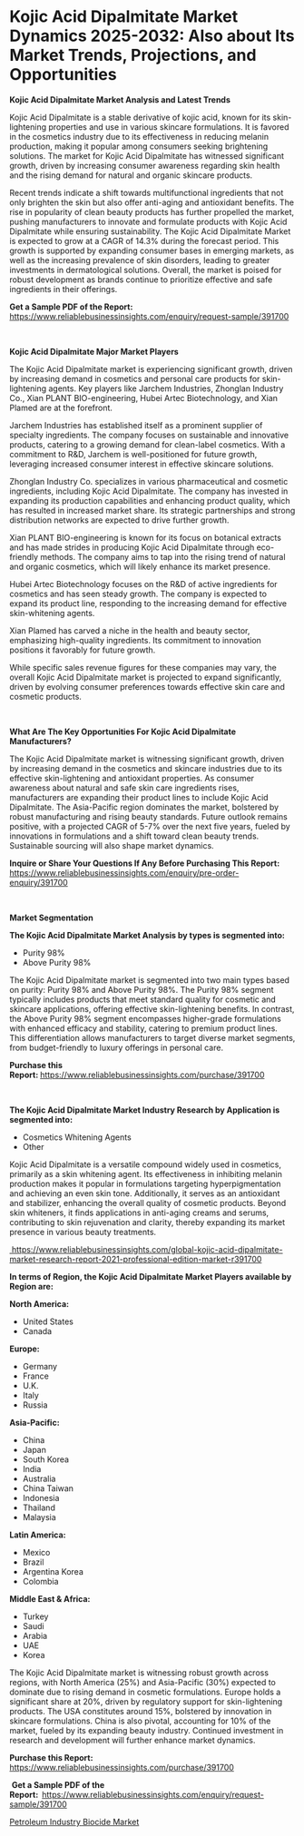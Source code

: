 <p><h1>Kojic Acid Dipalmitate Market Dynamics 2025-2032: Also about Its Market Trends, Projections, and Opportunities</h1></p><p><strong>Kojic Acid Dipalmitate Market Analysis and Latest Trends</strong></p>
<p><p>Kojic Acid Dipalmitate is a stable derivative of kojic acid, known for its skin-lightening properties and use in various skincare formulations. It is favored in the cosmetics industry due to its effectiveness in reducing melanin production, making it popular among consumers seeking brightening solutions. The market for Kojic Acid Dipalmitate has witnessed significant growth, driven by increasing consumer awareness regarding skin health and the rising demand for natural and organic skincare products.</p><p>Recent trends indicate a shift towards multifunctional ingredients that not only brighten the skin but also offer anti-aging and antioxidant benefits. The rise in popularity of clean beauty products has further propelled the market, pushing manufacturers to innovate and formulate products with Kojic Acid Dipalmitate while ensuring sustainability. The Kojic Acid Dipalmitate Market is expected to grow at a CAGR of 14.3% during the forecast period. This growth is supported by expanding consumer bases in emerging markets, as well as the increasing prevalence of skin disorders, leading to greater investments in dermatological solutions. Overall, the market is poised for robust development as brands continue to prioritize effective and safe ingredients in their offerings.</p></p>
<p><strong>Get a Sample PDF of the Report:&nbsp;</strong> <a href="https://www.reliablebusinessinsights.com/enquiry/request-sample/391700?utm_campaign=2534&utm_medium=2&utm_source=Github&utm_content=ia&utm_term=29032025&utm_id=kojic-acid-dipalmitate">https://www.reliablebusinessinsights.com/enquiry/request-sample/391700</a></p>
<p>&nbsp;</p>
<p><strong>Kojic Acid Dipalmitate Major Market Players</strong></p>
<p><p>The Kojic Acid Dipalmitate market is experiencing significant growth, driven by increasing demand in cosmetics and personal care products for skin-lightening agents. Key players like Jarchem Industries, Zhonglan Industry Co., Xian PLANT BIO-engineering, Hubei Artec Biotechnology, and Xian Plamed are at the forefront.</p><p>Jarchem Industries has established itself as a prominent supplier of specialty ingredients. The company focuses on sustainable and innovative products, catering to a growing demand for clean-label cosmetics. With a commitment to R&D, Jarchem is well-positioned for future growth, leveraging increased consumer interest in effective skincare solutions.</p><p>Zhonglan Industry Co. specializes in various pharmaceutical and cosmetic ingredients, including Kojic Acid Dipalmitate. The company has invested in expanding its production capabilities and enhancing product quality, which has resulted in increased market share. Its strategic partnerships and strong distribution networks are expected to drive further growth.</p><p>Xian PLANT BIO-engineering is known for its focus on botanical extracts and has made strides in producing Kojic Acid Dipalmitate through eco-friendly methods. The company aims to tap into the rising trend of natural and organic cosmetics, which will likely enhance its market presence.</p><p>Hubei Artec Biotechnology focuses on the R&D of active ingredients for cosmetics and has seen steady growth. The company is expected to expand its product line, responding to the increasing demand for effective skin-whitening agents.</p><p>Xian Plamed has carved a niche in the health and beauty sector, emphasizing high-quality ingredients. Its commitment to innovation positions it favorably for future growth.</p><p>While specific sales revenue figures for these companies may vary, the overall Kojic Acid Dipalmitate market is projected to expand significantly, driven by evolving consumer preferences towards effective skin care and cosmetic products.</p></p>
<p>&nbsp;</p>
<p><strong>What Are The Key Opportunities For Kojic Acid Dipalmitate Manufacturers?</strong></p>
<p><p>The Kojic Acid Dipalmitate market is witnessing significant growth, driven by increasing demand in the cosmetics and skincare industries due to its effective skin-lightening and antioxidant properties. As consumer awareness about natural and safe skin care ingredients rises, manufacturers are expanding their product lines to include Kojic Acid Dipalmitate. The Asia-Pacific region dominates the market, bolstered by robust manufacturing and rising beauty standards. Future outlook remains positive, with a projected CAGR of 5-7% over the next five years, fueled by innovations in formulations and a shift toward clean beauty trends. Sustainable sourcing will also shape market dynamics.</p></p>
<p><strong>Inquire or Share Your Questions If Any Before Purchasing This Report:</strong> <a href="https://www.reliablebusinessinsights.com/enquiry/pre-order-enquiry/391700?utm_campaign=2534&utm_medium=2&utm_source=Github&utm_content=ia&utm_term=29032025&utm_id=kojic-acid-dipalmitate">https://www.reliablebusinessinsights.com/enquiry/pre-order-enquiry/391700</a></p>
<p>&nbsp;</p>
<p><strong>Market Segmentation</strong></p>
<p><strong>The Kojic Acid Dipalmitate Market Analysis by types is segmented into:</strong></p>
<p><ul><li>Purity 98%</li><li>Above Purity 98%</li></ul></p>
<p><p>The Kojic Acid Dipalmitate market is segmented into two main types based on purity: Purity 98% and Above Purity 98%. The Purity 98% segment typically includes products that meet standard quality for cosmetic and skincare applications, offering effective skin-lightening benefits. In contrast, the Above Purity 98% segment encompasses higher-grade formulations with enhanced efficacy and stability, catering to premium product lines. This differentiation allows manufacturers to target diverse market segments, from budget-friendly to luxury offerings in personal care.</p></p>
<p><strong>Purchase this Report:&nbsp;</strong><a href="https://www.reliablebusinessinsights.com/purchase/391700?utm_campaign=2534&utm_medium=2&utm_source=Github&utm_content=ia&utm_term=29032025&utm_id=kojic-acid-dipalmitate">https://www.reliablebusinessinsights.com/purchase/391700</a></p>
<p>&nbsp;</p>
<p><strong>The Kojic Acid Dipalmitate Market Industry Research by Application is segmented into:</strong></p>
<p><ul><li>Cosmetics Whitening Agents</li><li>Other</li></ul></p>
<p><p>Kojic Acid Dipalmitate is a versatile compound widely used in cosmetics, primarily as a skin whitening agent. Its effectiveness in inhibiting melanin production makes it popular in formulations targeting hyperpigmentation and achieving an even skin tone. Additionally, it serves as an antioxidant and stabilizer, enhancing the overall quality of cosmetic products. Beyond skin whiteners, it finds applications in anti-aging creams and serums, contributing to skin rejuvenation and clarity, thereby expanding its market presence in various beauty treatments.</p></p>
<p><a href="https://www.reliablebusinessinsights.com/global-kojic-acid-dipalmitate-market-research-report-2021-professional-edition-market-r391700?utm_campaign=2534&utm_medium=2&utm_source=Github&utm_content=ia&utm_term=29032025&utm_id=kojic-acid-dipalmitate">&nbsp;https://www.reliablebusinessinsights.com/global-kojic-acid-dipalmitate-market-research-report-2021-professional-edition-market-r391700</a></p>
<p><strong>In terms of Region, the Kojic Acid Dipalmitate Market Players available by Region are:</strong></p>
<p>
    <p> <strong> North America: </strong>
        <ul>
            <li>United States</li>
            <li>Canada</li>
        </ul>
        </p> 
    <p> <strong> Europe: </strong>
        <ul>
            <li>Germany</li>
            <li>France</li>
            <li>U.K.</li>
            <li>Italy</li>
            <li>Russia</li>
        </ul>
        </p> 
    <p> <strong> Asia-Pacific: </strong>
        <ul>
            <li>China</li>
            <li>Japan</li>
            <li>South Korea</li>
            <li>India</li>
            <li>Australia</li>
            <li>China Taiwan</li>
            <li>Indonesia</li>
            <li>Thailand</li>
            <li>Malaysia</li>
        </ul>
        </p> 
    <p> <strong> Latin America: </strong>
        <ul>
            <li>Mexico</li>
            <li>Brazil</li>
            <li>Argentina Korea</li>
            <li>Colombia</li>
        </ul>
        </p> 
    <p> <strong> Middle East & Africa: </strong>
        <ul>
            <li>Turkey</li>
            <li>Saudi</li>
            <li>Arabia</li>
            <li>UAE</li>
            <li>Korea</li>
        </ul>
    </p>
    </p>
<p><p>The Kojic Acid Dipalmitate market is witnessing robust growth across regions, with North America (25%) and Asia-Pacific (30%) expected to dominate due to rising demand in cosmetic formulations. Europe holds a significant share at 20%, driven by regulatory support for skin-lightening products. The USA constitutes around 15%, bolstered by innovation in skincare formulations. China is also pivotal, accounting for 10% of the market, fueled by its expanding beauty industry. Continued investment in research and development will further enhance market dynamics.</p></p>
<p><strong>Purchase this Report: </strong><a href="https://www.reliablebusinessinsights.com/purchase/391700?utm_campaign=2534&utm_medium=2&utm_source=Github&utm_content=ia&utm_term=29032025&utm_id=kojic-acid-dipalmitate">https://www.reliablebusinessinsights.com/purchase/391700</a></p>
<p>&nbsp;<strong>Get a Sample PDF of the Report:&nbsp;&nbsp;</strong><a href="https://www.reliablebusinessinsights.com/enquiry/request-sample/391700?utm_campaign=2534&utm_medium=2&utm_source=Github&utm_content=ia&utm_term=29032025&utm_id=kojic-acid-dipalmitate">https://www.reliablebusinessinsights.com/enquiry/request-sample/391700</a></p>
<p><strong></strong></p>
<p><p><a href="https://github.com/ilonaenterline65/Market-Research-Report-List-1/blob/main/petroleum-industry-biocide-market.md?utm_campaign=2534&utm_medium=2&utm_source=Github&utm_content=ia&utm_term=29032025&utm_id=kojic-acid-dipalmitate">Petroleum Industry Biocide Market</a></p></p>